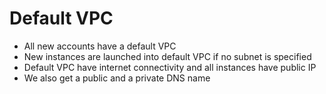 # Default VPC

* All new accounts have a default VPC
* New instances are launched into default VPC if no subnet is specified
* Default VPC have internet connectivity and all instances have public IP
* We also get a public and a private DNS name
